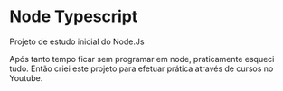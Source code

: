 # Node Typescript
Projeto de estudo inicial do Node.Js

Após tanto tempo ficar sem programar em node, praticamente esqueci tudo. Então criei este projeto para efetuar prática através de cursos no Youtube.
